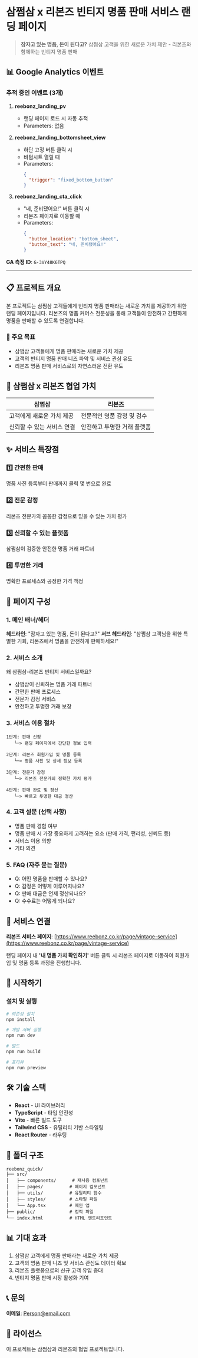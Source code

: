 # 삼쩜삼 x 리본즈 빈티지 명품 판매 서비스 랜딩 페이지

> **잠자고 있는 명품, 돈이 된다고?**
> 삼쩜삼 고객을 위한 새로운 가치 제안 - 리본즈와 함께하는 빈티지 명품 판매

## 📊 Google Analytics 이벤트

### 추적 중인 이벤트 (3개)

1. **reebonz_landing_pv**
   - 랜딩 페이지 로드 시 자동 추적
   - Parameters: 없음

2. **reebonz_landing_bottomsheet_view**
   - 하단 고정 버튼 클릭 시
   - 바텀시트 열릴 때
   - Parameters:
     ```json
     {
       "trigger": "fixed_bottom_button"
     }
     ```

3. **reebonz_landing_cta_click**
   - "네, 준비됐어요!" 버튼 클릭 시
   - 리본즈 페이지로 이동할 때
   - Parameters:
     ```json
     {
       "button_location": "bottom_sheet",
       "button_text": "네, 준비됐어요!"
     }
     ```

**GA 측정 ID**: `G-3VY48K6TPQ`

---

## 📋 프로젝트 개요

본 프로젝트는 삼쩜삼 고객들에게 빈티지 명품 판매라는 새로운 가치를 제공하기 위한 랜딩 페이지입니다. 리본즈의 명품 커머스 전문성을 통해 고객들이 안전하고 간편하게 명품을 판매할 수 있도록 연결합니다.

### 🎯 주요 목표
- 삼쩜삼 고객들에게 명품 판매라는 새로운 가치 제공
- 고객의 빈티지 명품 판매 니즈 파악 및 서비스 관심 유도
- 리본즈 명품 판매 서비스로의 자연스러운 전환 유도

## 🤝 삼쩜삼 x 리본즈 협업 가치

| 삼쩜삼 | 리본즈 |
|--------|--------|
| 고객에게 새로운 가치 제공 | 전문적인 명품 감정 및 검수 |
| 신뢰할 수 있는 서비스 연결 | 안전하고 투명한 거래 플랫폼 |

## ✨ 서비스 특장점

### 1️⃣ 간편한 판매
명품 사진 등록부터 판매까지 클릭 몇 번으로 완료

### 2️⃣ 전문 감정
리본즈 전문가의 꼼꼼한 감정으로 믿을 수 있는 가치 평가

### 3️⃣ 신뢰할 수 있는 플랫폼
삼쩜삼이 검증한 안전한 명품 거래 파트너

### 4️⃣ 투명한 거래
명확한 프로세스와 공정한 가격 책정

## 📱 페이지 구성

### 1. 메인 배너/헤더
**헤드라인**: "잠자고 있는 명품, 돈이 된다고?"
**서브 헤드라인**: "삼쩜삼 고객님을 위한 특별한 기회, 리본즈에서 명품을 안전하게 판매하세요!"

### 2. 서비스 소개
왜 삼쩜삼-리본즈 빈티지 서비스일까요?
- 삼쩜삼이 신뢰하는 명품 거래 파트너
- 간편한 판매 프로세스
- 전문가 감정 서비스
- 안전하고 투명한 거래 보장

### 3. 서비스 이용 절차

```
1단계: 판매 신청
   └─> 랜딩 페이지에서 간단한 정보 입력

2단계: 리본즈 회원가입 및 명품 등록
   └─> 명품 사진 및 상세 정보 등록

3단계: 전문가 감정
   └─> 리본즈 전문가의 정확한 가치 평가

4단계: 판매 완료 및 정산
   └─> 빠르고 투명한 대금 정산
```

### 4. 고객 설문 (선택 사항)
- 명품 판매 경험 여부
- 명품 판매 시 가장 중요하게 고려하는 요소 (판매 가격, 편리성, 신뢰도 등)
- 서비스 이용 의향
- 기타 의견

### 5. FAQ (자주 묻는 질문)
- Q: 어떤 명품을 판매할 수 있나요?
- Q: 감정은 어떻게 이루어지나요?
- Q: 판매 대금은 언제 정산되나요?
- Q: 수수료는 어떻게 되나요?

## 🔗 서비스 연결

**리본즈 서비스 페이지**: [https://www.reebonz.co.kr/page/vintage-service](https://www.reebonz.co.kr/page/vintage-service)

랜딩 페이지 내 **'내 명품 가치 확인하기'** 버튼 클릭 시 리본즈 페이지로 이동하여 회원가입 및 명품 등록 과정을 진행합니다.

## 🚀 시작하기

### 설치 및 실행

```bash
# 의존성 설치
npm install

# 개발 서버 실행
npm run dev

# 빌드
npm run build

# 프리뷰
npm run preview
```

## 🛠️ 기술 스택

- **React** - UI 라이브러리
- **TypeScript** - 타입 안전성
- **Vite** - 빠른 빌드 도구
- **Tailwind CSS** - 유틸리티 기반 스타일링
- **React Router** - 라우팅

## 📂 폴더 구조

```
reebonz_quick/
├── src/
│   ├── components/      # 재사용 컴포넌트
│   ├── pages/          # 페이지 컴포넌트
│   ├── utils/          # 유틸리티 함수
│   ├── styles/         # 스타일 파일
│   └── App.tsx         # 메인 앱
├── public/             # 정적 파일
└── index.html          # HTML 엔트리포인트
```

## 📊 기대 효과

1. 삼쩜삼 고객에게 명품 판매라는 새로운 가치 제공
2. 고객의 명품 판매 니즈 및 서비스 관심도 데이터 확보
3. 리본즈 플랫폼으로의 신규 고객 유입 증대
4. 빈티지 명품 판매 시장 활성화 기여

## 📞 문의

**이메일**: Person@email.com

## 📄 라이선스

이 프로젝트는 삼쩜삼과 리본즈의 협업 프로젝트입니다.
